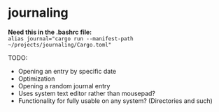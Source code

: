 # journaling

**Need this in the .bashrc file:**  
`alias journal="cargo run --manifest-path ~/projects/journaling/Cargo.toml"`

TODO:

- Opening an entry by specific date
- Optimization
- Opening a random journal entry
- Uses system text editor rather than mousepad?
- Functionality for fully usable on any system? (Directories and such)
